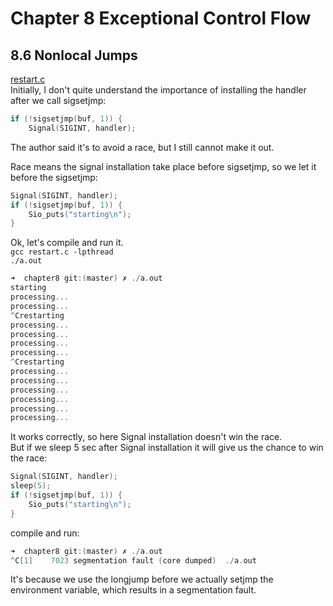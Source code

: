 # Chapter 8 Exceptional Control Flow  

## 8.6 Nonlocal Jumps  

[restart.c](./restart.c)  
Initially, I don't quite understand the importance of installing the handler after we call sigsetjmp:  
```c
if (!sigsetjmp(buf, 1)) {
    Signal(SIGINT, handler);
```
The author said it's to avoid a race, but I still cannot make it out.  

Race means the signal installation take place before sigsetjmp, so we let it before the sigsetjmp:  
```c
Signal(SIGINT, handler);
if (!sigsetjmp(buf, 1)) {        
	Sio_puts("starting\n");
}
```
Ok, let's compile and run it.  
`gcc restart.c -lpthread`  
`./a.out`  

```c
➜  chapter8 git:(master) ✗ ./a.out
starting
processing...
processing...
^Crestarting
processing...
processing...
processing...
processing...
^Crestarting
processing...
processing...
processing...
processing...
processing...
processing...
```
It works correctly, so here Signal installation doesn't win the race.  
But if we sleep 5 sec after Signal installation it will give us the chance to win the race:  
```c
Signal(SIGINT, handler);
sleep(5);
if (!sigsetjmp(buf, 1)) {        
	Sio_puts("starting\n");
}
```
compile and run:
```c
➜  chapter8 git:(master) ✗ ./a.out
^C[1]    7023 segmentation fault (core dumped)  ./a.out
```
It's because we use the longjump before we actually setjmp the environment variable, which results in a segmentation fault.  
 